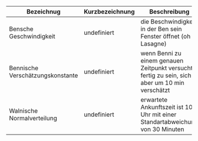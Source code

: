 
Bezeichnug | Kurzbezeichnung | Beschreibung
--- | ---- | ---------
Bensche Geschwindigkeit | undefiniert | die Beschwindigkeit in der Ben sein Fenster öffnet (oh Lasagne)|
Bennische Verschätzungskonstante | undefiniert | wenn Benni zu einem genauen Zeitpunkt versucht fertig zu sein, sich aber um 10 min verschätzt
Walnische Normalverteilung | undefiniert | erwartete Ankunftszeit ist 10 Uhr mit einer Standartabweichung von 30 Minuten
